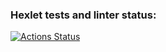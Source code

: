 ### Hexlet tests and linter status:
[![Actions Status](https://github.com/Pendalf2004/java-project-61/actions/workflows/hexlet-check.yml/badge.svg)](https://github.com/Pendalf2004/java-project-61/actions)